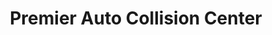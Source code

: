 ---
title: "Premier Auto Collision Center"
url: /rockville/premier-auto-collision-center/
shop: Autowerkstatt
---